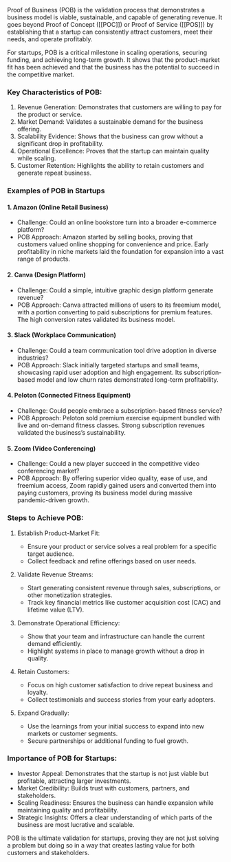 
Proof of Business (POB) is the validation process that demonstrates a business model is viable, sustainable, and capable of generating revenue. It goes beyond Proof of Concept ([[POC]]) or Proof of Service ([[POS]]) by establishing that a startup can consistently attract customers, meet their needs, and operate profitably.

For startups, POB is a critical milestone in scaling operations, securing funding, and achieving long-term growth. It shows that the product-market fit has been achieved and that the business has the potential to succeed in the competitive market.
### Key Characteristics of POB:

1. Revenue Generation: Demonstrates that customers are willing to pay for the product or service.
2. Market Demand: Validates a sustainable demand for the business offering.
3. Scalability Evidence: Shows that the business can grow without a significant drop in profitability.
4. Operational Excellence: Proves that the startup can maintain quality while scaling.
5. Customer Retention: Highlights the ability to retain customers and generate repeat business.

### Examples of POB in Startups

#### 1. Amazon (Online Retail Business)

- Challenge: Could an online bookstore turn into a broader e-commerce platform?
- POB Approach: Amazon started by selling books, proving that customers valued online shopping for convenience and price. Early profitability in niche markets laid the foundation for expansion into a vast range of products.

#### 2. Canva (Design Platform)

- Challenge: Could a simple, intuitive graphic design platform generate revenue?
- POB Approach: Canva attracted millions of users to its freemium model, with a portion converting to paid subscriptions for premium features. The high conversion rates validated its business model.

#### 3. Slack (Workplace Communication)

- Challenge: Could a team communication tool drive adoption in diverse industries?
- POB Approach: Slack initially targeted startups and small teams, showcasing rapid user adoption and high engagement. Its subscription-based model and low churn rates demonstrated long-term profitability.

#### 4. Peloton (Connected Fitness Equipment)

- Challenge: Could people embrace a subscription-based fitness service?
- POB Approach: Peloton sold premium exercise equipment bundled with live and on-demand fitness classes. Strong subscription revenues validated the business’s sustainability.

#### 5. Zoom (Video Conferencing)

- Challenge: Could a new player succeed in the competitive video conferencing market?
- POB Approach: By offering superior video quality, ease of use, and freemium access, Zoom rapidly gained users and converted them into paying customers, proving its business model during massive pandemic-driven growth.

### Steps to Achieve POB:

1. Establish Product-Market Fit:
    
    - Ensure your product or service solves a real problem for a specific target audience.
    - Collect feedback and refine offerings based on user needs.
2. Validate Revenue Streams:
    
    - Start generating consistent revenue through sales, subscriptions, or other monetization strategies.
    - Track key financial metrics like customer acquisition cost (CAC) and lifetime value (LTV).
3. Demonstrate Operational Efficiency:
    
    - Show that your team and infrastructure can handle the current demand efficiently.
    - Highlight systems in place to manage growth without a drop in quality.
4. Retain Customers:
    
    - Focus on high customer satisfaction to drive repeat business and loyalty.
    - Collect testimonials and success stories from your early adopters.
5. Expand Gradually:
    
    - Use the learnings from your initial success to expand into new markets or customer segments.
    - Secure partnerships or additional funding to fuel growth.
### Importance of POB for Startups:

- Investor Appeal: Demonstrates that the startup is not just viable but profitable, attracting larger investments.
- Market Credibility: Builds trust with customers, partners, and stakeholders.
- Scaling Readiness: Ensures the business can handle expansion while maintaining quality and profitability.
- Strategic Insights: Offers a clear understanding of which parts of the business are most lucrative and scalable.

POB is the ultimate validation for startups, proving they are not just solving a problem but doing so in a way that creates lasting value for both customers and stakeholders.